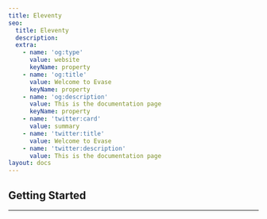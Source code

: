 ```yaml
---
title: Eleventy
seo:
  title: Eleventy
  description: 
  extra:
    - name: 'og:type'
      value: website
      keyName: property
    - name: 'og:title'
      value: Welcome to Evase
      keyName: property
    - name: 'og:description'
      value: This is the documentation page
      keyName: property
    - name: 'twitter:card'
      value: summary
    - name: 'twitter:title'
      value: Welcome to Evase
    - name: 'twitter:description'
      value: This is the documentation page
layout: docs
---
```


<h2>Getting Started</h2>

---
